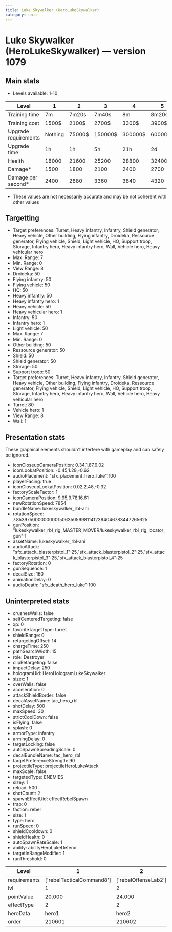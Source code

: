 ```yaml
---
title: Luke Skywalker (HeroLukeSkywalker)
category: unit
---
```


# Luke Skywalker (HeroLukeSkywalker) — version 1079

## Main stats

  * Levels available: 1-10

|Level               |1      |2     |3      |4      |5      |6      |7       |8       |9       |10      |
|--------------------|-------|------|-------|-------|-------|-------|--------|--------|--------|--------|
|Training time       |7m     |7m20s |7m40s  |8m     |8m20s  |8m40s  |9m      |9m20s   |9m40s   |10m     |
|Training cost       |1500$  |2100$ |2700$  |3300$  |3900$  |4500$  |5100$   |5700$   |6300$   |6900$   |
|Upgrade requirements|Nothing|75000$|150000$|300000$|600000$|900000$|1050000$|1200000$|3200000$|4800000$|
|Upgrade time        |1h     |1h    |5h     |21h    |2d     |4d     |6d      |1w2d    |1w5d    |2w      |
|Health              |18000  |21600 |25200  |28800  |32400  |36000  |39600   |43200   |46800   |54000   |
|Damage*             |1500   |1800  |2100   |2400   |2700   |3000   |3300    |3600    |3900    |4500    |
|Damage per second*  |2400   |2880  |3360   |3840   |4320   |4800   |5280    |5760    |6240    |7200    |

* These values are not necessarily accurate and may be not coherent with other values

## Targetting

  * Target preferences: Turret, Heavy infantry, Infantry, Shield generator, Heavy vehicle, Other building, Flying infantry, Droideka, Ressource generator, Flying vehicle, Shield, Light vehicle, HQ, Support troop, Storage, Infantry hero, Heavy infantry hero, Wall, Vehicle hero, Heavy vehicular hero
  * Max. Range: 7
  * Min. Range: 0
  * View Range: 8
  * Droideka: 50
  * Flying infantry: 50
  * Flying vehicle: 50
  * HQ: 50
  * Heavy infantry: 50
  * Heavy infantry hero: 1
  * Heavy vehicle: 50
  * Heavy vehicular hero: 1
  * Infantry: 50
  * Infantry hero: 1
  * Light vehicle: 50
  * Max. Range: 7
  * Min. Range: 0
  * Other building: 50
  * Ressource generator: 50
  * Shield: 50
  * Shield generator: 50
  * Storage: 50
  * Support troop: 50
  * Target preferences: Turret, Heavy infantry, Infantry, Shield generator, Heavy vehicle, Other building, Flying infantry, Droideka, Ressource generator, Flying vehicle, Shield, Light vehicle, HQ, Support troop, Storage, Infantry hero, Heavy infantry hero, Wall, Vehicle hero, Heavy vehicular hero
  * Turret: 80
  * Vehicle hero: 1
  * View Range: 8
  * Wall: 1

## Presentation stats

These graphical elements shouldn't interfere with gameplay and can safely be ignored.

  * iconCloseupCameraPosition: 0.34,1.87,9.02
  * iconLookatPosition: -0.45,1.28,-0.62
  * audioPlacement: "sfx_placement_hero_luke":100
  * playerFacing: true
  * iconCloseupLookatPosition: 0.02,2.48,-0.32
  * factoryScaleFactor: 1
  * iconCameraPosition: 9.95,9.78,16.61
  * newRotationSpeed: 7854
  * bundleName: lukeskywalker_rbl-ani
  * rotationSpeed: 7.8539750000000001506350599811412394046783447265625
  * gunPosition: "lukeskywalker_rbl_rig_MASTER_MOVER/lukeskywalker_rbl_rig_locator_gun":1
  * assetName: lukeskywalker_rbl-ani
  * audioAttack: "sfx_attack_blasterpistol_1":25,"sfx_attack_blasterpistol_2":25,"sfx_attack_blasterpistol_3":25,"sfx_attack_blasterpistol_4":25
  * factoryRotation: 0
  * gunSequence: 1
  * decalSize: 160
  * animationDelay: 0
  * audioDeath: "sfx_death_hero_luke":100

## Uninterpreted stats

  * crushesWalls: false
  * selfCenteredTargeting: false
  * xp: 0
  * favoriteTargetType: turret
  * shieldRange: 0
  * retargetingOffset: 14
  * chargeTime: 250
  * pathSearchWidth: 15
  * role: Destroyer
  * clipRetargeting: false
  * impactDelay: 250
  * hologramUid: HeroHologramLukeSkywalker
  * sizex: 1
  * overWalls: false
  * acceleration: 0
  * attackShieldBorder: false
  * decalAssetName: tac_hero_rbl
  * shotDelay: 500
  * maxSpeed: 30
  * strictCoolDown: false
  * isFlying: false
  * splash: 0
  * armorType: infantry
  * armingDelay: 0
  * targetLocking: false
  * autoSpawnSpreadingScale: 0
  * decalBundleName: tac_hero_rbl
  * targetPreferenceStrength: 90
  * projectileType: projectileHeroLukeAttack
  * maxScale: false
  * targetedType: ENEMIES
  * sizey: 1
  * reload: 500
  * shotCount: 2
  * spawnEffectUid: effectRebelSpawn
  * trap: 0
  * faction: rebel
  * size: 1
  * type: hero
  * runSpeed: 0
  * shieldCooldown: 0
  * shieldHealth: 0
  * autoSpawnRateScale: 1
  * ability: abilityHeroLukeDefend
  * targetInRangeModifier: 1
  * runThreshold: 0

|Level       |1                        |2                   |3                   |4                   |5                   |6                   |7                   |8                   |9                   |10                   |
|------------|-------------------------|--------------------|--------------------|--------------------|--------------------|--------------------|--------------------|--------------------|--------------------|---------------------|
|requirements|['rebelTacticalCommand8']|['rebelOffenseLab2']|['rebelOffenseLab3']|['rebelOffenseLab4']|['rebelOffenseLab5']|['rebelOffenseLab6']|['rebelOffenseLab7']|['rebelOffenseLab8']|['rebelOffenseLab9']|['rebelOffenseLab10']|
|lvl         |1                        |2                   |3                   |4                   |5                   |6                   |7                   |8                   |9                   |10                   |
|pointValue  |20.000                   |24.000              |28.000              |32.000              |36.000              |40.000              |44.000              |48.000              |52.000              |60.000               |
|effectType  |2                        |2                   |1                   |1                   |1                   |1                   |1                   |1                   |1                   |1                    |
|heroData    |hero1                    |hero2               |hero3               |hero4               |hero5               |hero6               |hero7               |hero8               |hero9               |hero10               |
|order       |210601                   |210602              |210603              |210604              |210605              |210606              |210607              |210608              |210609              |210610               |

